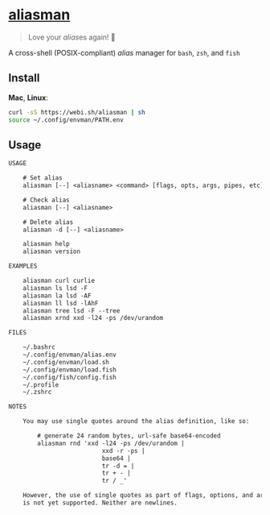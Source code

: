 # [aliasman](https://github.com/BeyondCodeBootcamp/aliasman)

> Love your *alias*es again! 🥸

A cross-shell (POSIX-compliant) _alias_ manager for `bash`, `zsh`, and `fish`

## Install

**Mac**, **Linux**:

```sh
curl -sS https://webi.sh/aliasman | sh
source ~/.config/envman/PATH.env
```

## Usage

```txt
USAGE

    # Set alias
    aliasman [--] <aliasname> <command> [flags, opts, args, pipes, etc]

    # Check alias
    aliasman [--] <aliasname>

    # Delete alias
    aliasman -d [--] <aliasname>

    aliasman help
    aliasman version

EXAMPLES

    aliasman curl curlie
    aliasman ls lsd -F
    aliasman la lsd -AF
    aliasman ll lsd -lAhF
    aliasman tree lsd -F --tree
    aliasman xrnd xxd -l24 -ps /dev/urandom

FILES

    ~/.bashrc
    ~/.config/envman/alias.env
    ~/.config/envman/load.sh
    ~/.config/envman/load.fish
    ~/.config/fish/config.fish
    ~/.profile
    ~/.zshrc

NOTES

    You may use single quotes around the alias definition, like so:

        # generate 24 random bytes, url-safe base64-encoded
        aliasman rnd 'xxd -l24 -ps /dev/urandom |
                          xxd -r -ps |
                          base64 |
                          tr -d = |
                          tr + - |
                          tr / _'

    However, the use of single quotes as part of flags, options, and arguments
    is not yet supported. Neither are newlines.
```
